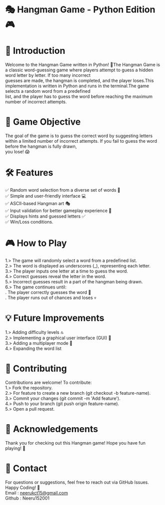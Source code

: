 # 🎭 Hangman Game - Python Edition 🎮<br>

# 📜 Introduction<br>
Welcome to the Hangman Game written in Python! 🐍The Hangman Game is a classic word-guessing game where players attempt to guess a hidden word letter by letter. If too many incorrect<br>
guesses are made, the hangman is completed, and the player loses.This implementation is written in Python and runs in the terminal.The game selects a random word from a predefined <br>
list, and the player has to guess the word before reaching the maximum number of incorrect attempts.<br>

# 🎯 Game Objective<br>
The goal of the game is to guess the correct word by suggesting letters within a limited number of incorrect attempts. If you fail to guess the word before the hangman is fully drawn,<br>
you lose! 😱<br>

# 🛠️ Features<br>
✅ Random word selection from a diverse set of words 🧐<br>
✅ Simple and user-friendly interface 💻<br>
✅ ASCII-based Hangman art 🎭<br>
✅ Input validation for better gameplay experience 🔄<br>
✅ Displays hints and guessed letters ✅<br>
✅ Win/Loss conditions.<br>

# 🎮 How to Play<br>
1.> The game will randomly select a word from a predefined list.<br>
2.> The word is displayed as underscores (_), representing each letter.<br>
3.> The player inputs one letter at a time to guess the word.<br>
4.> Correct guesses reveal the letter in the word.<br>
5.> Incorrect guesses result in a part of the hangman being drawn.<br>
6.> The game continues until:<br>
    . The player correctly guesses the word 🎉<br>
    . The player runs out of chances and loses 💀<br>

# 💡 Future Improvements<br>
1.> Adding difficulty levels 🔝<br>
2.> Implementing a graphical user interface (GUI) 🎨<br>
3.> Adding a multiplayer mode 👥<br>
4.> Expanding the word list <br>

# 🤝 Contributing<br>
Contributions are welcome! To contribute:<br>
   1.> Fork the repository.<br>
   2.> For feature to create a new branch (git checkout -b feature-name).<br>
   3.> Commit your changes (git commit -m 'Add feature').<br>
   4.> Push to your branch (git push origin feature-name).<br>
   5.> Open a pull request.<br>

# 🙌 Acknowledgements<br>
Thank you for checking out this Hangman game! Hope you have fun playing! 🎉<br>

# 📧 Contact<br>
For questions or suggestions, feel free to reach out via GitHub Issues.<br>
Happy Coding! 🚀<br>
Email : neerukct15@gmail.com<br>
Github : Neeru152001<br>
